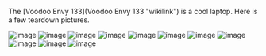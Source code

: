 The [Voodoo Envy 133](Voodoo Envy 133 "wikilink") is a cool laptop. Here
is a few teardown pictures.

![](Voodoo_IO_Board.jpg "image") ![](Voodoo_Lower_Case.jpg "image")
![](Voodoo_Lower_Case_2.jpg "image")
![](Voodoo_Motherboard_Top.jpg "image")
![](Voodoo_Underside.jpg "image") ![](Voodoo_Upper_Case.jpg "image")
![](Voodoo_Bluetooth.jpg "image") ![](Voodoo_Fan.jpg "image")
![](Voodoo_Wlan.jpg "image") ![](Voodoo_SSD.jpg "image")
![](Voodoo_RAM.jpg "image")
